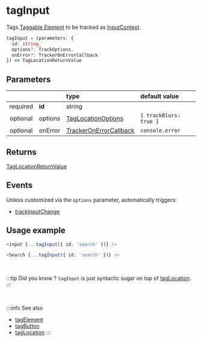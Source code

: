 # tagInput

Tags [Taggable Element](/tracking/core-concepts/elements.md#taggable-elements) to be tracked as [InputContext](/taxonomy/location-contexts/InputContext.md).

```typescript
tagInput = (parameters: {
  id: string,
  options?: TrackOptions,
  onError?: TrackerOnErrorCallback
}) => TagLocationReturnValue
```

## Parameters
|          |         | type                                                                                   | default value
| :-:      | :--     | :--                                                                                    | :--           
| required | **id**  | string                                                                                 |
| optional | options | [TagLocationOptions](/tracking/api-reference/general/TagLocationOptions.md)     | `{ trackBlurs: true }`
| optional | onError | [TrackerOnErrorCallback](/tracking/api-reference/general/TrackerOnErrorCallback.md) | `console.error`

## Returns
[TagLocationReturnValue](/tracking/api-reference/general/TagLocationReturnValue.md)

## Events
Unless customized via the `options` parameter, automatically triggers:

- [trackInputChange](/tracking/api-reference/event-trackers/trackInputChange.md)

## Usage example

```typescript jsx
<input {...tagInput({ id: 'search' })} />
```

```typescript jsx
<Search {...tagInput({ id: 'search' })} />
```

<br />

:::tip Did you know ?
`tagInput` is just syntactic sugar on top of [tagLocation](/tracking/api-reference/low-level/tagLocation.md).
:::

<br />


:::info See also
- [tagElement](/tracking/api-reference/location-taggers/tagElement.md)
- [tagButton](/tracking/api-reference/location-taggers/tagButton.md)
- [tagLocation](/tracking/api-reference/low-level/tagLocation.md)
:::
